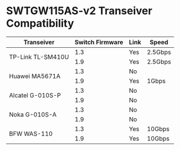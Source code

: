# SWTGW115AS-v2 Transeiver Compatibility

<table>
    <thead>
        <tr>
            <th>Transeiver</th>
            <th>Switch Firmware</th>
            <th>Link</th>
            <th>Speed</th>
        </tr>
    </thead>
    <tbody>
        <tr>
            <td rowspan="2">TP-Link TL-SM410U</td>
            <td>1.3</td>
            <td>Yes</td>
            <td>2.5Gbps</td>
        </tr>
        <tr>
            <td>1.9</td>
            <td>Yes</td>
            <td>2.5Gbps</td>
        </tr>
        <tr>
            <td rowspan="2">Huawei MA5671A</td>
            <td>1.3</td>
            <td>No</td>
            <td>&nbsp;</td>
        </tr>
        <tr>
            <td>1.9</td>
            <td>Yes</td>
            <td>1Gbps</td>
        </tr>
        <tr>
            <td rowspan="2">Alcatel G-010S-P</td>
            <td>1.3</td>
            <td>No</td>
            <td>&nbsp;</td>
        </tr>
        <tr>
            <td>1.9</td>
            <td>No</td>
            <td>&nbsp;</td>
        </tr>
        <tr>
            <td rowspan="2">Noka G-010S-A</td>
            <td>1.3</td>
            <td>No</td>
            <td>&nbsp;</td>
        </tr>
        <tr>
            <td>1.9</td>
            <td>No</td>
            <td>&nbsp;</td>
        </tr>
        <tr>
            <td rowspan="2">BFW WAS-110</td>
            <td>1.3</td>
            <td>Yes</td>
            <td>10Gbps</td>
        </tr>
        <tr>
            <td>1.9</td>
            <td>Yes</td>
            <td>10Gbps</td>
        </tr>
    </tbody>
</table>